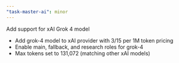 ```yaml
---
"task-master-ai": minor
---
```


Add support for xAI Grok 4 model

- Add grok-4 model to xAI provider with $3/$15 per 1M token pricing
- Enable main, fallback, and research roles for grok-4
- Max tokens set to 131,072 (matching other xAI models)